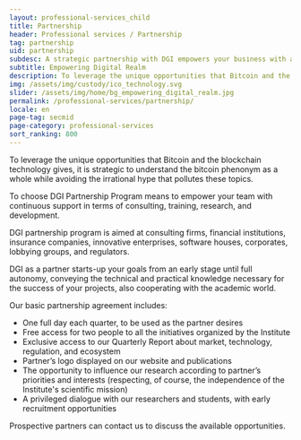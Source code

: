 ```yaml
---
layout: professional-services_child
title: Partnership
header: Professional services / Partnership
tag: partnership
uid: partnership
subdesc: A strategic partnership with DGI empowers your business with a proper understanding of Bitcoin, crypto assets, and blockchain technology.
subtitle: Empowering Digital Realm
description: To leverage the unique opportunities that Bitcoin and the blockchain technology gives, it is strategic to understand the bitcoin phenonym as a whole while avoiding the irrational hype that pollutes these topics.
img: /assets/img/custody/ico_technology.svg
slider: /assets/img/home/bg_empowering_digital_realm.jpg
permalink: /professional-services/partnership/
locale: en
page-tag: secmid
page-category: professional-services
sort_ranking: 800
---
```


To leverage the unique opportunities that Bitcoin and the blockchain technology gives, it is strategic to understand the bitcoin phenonym as a whole while avoiding the irrational hype that pollutes these topics.

To choose DGI Partnership Program means to empower your team with continuous support in terms of consulting, training, research, and development.

DGI partnership program is aimed at consulting firms, financial institutions, insurance companies, innovative enterprises, software houses, corporates, lobbying groups, and regulators.

DGI as a partner starts-up your goals from an early stage until full autonomy, conveying the technical and practical knowledge necessary for the success of your projects, also cooperating with the academic world.

Our basic partnership agreement includes:

- One full day each quarter, to be used as the partner desires
- Free access for two people to all the initiatives organized by the Institute
- Exclusive access to our Quarterly Report about market, technology, regulation, and ecosystem
- Partner’s logo displayed on our website and publications
- The opportunity to influence our research according to partner’s priorities and interests (respecting, of course, the independence of the Institute's scientific mission)
- A privileged dialogue with our researchers and students, with early recruitment opportunities

Prospective partners can contact us to discuss the available opportunities.
